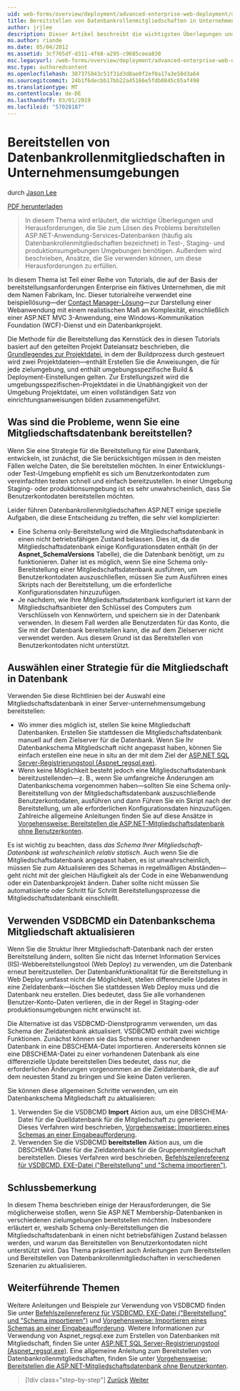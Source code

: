 ```yaml
---
uid: web-forms/overview/deployment/advanced-enterprise-web-deployment/deploying-membership-databases-to-enterprise-environments
title: Bereitstellen von Datenbankrollenmitgliedschaften in Unternehmensumgebungen | Microsoft-Dokumentation
author: jrjlee
description: Dieser Artikel beschreibt die wichtigsten Überlegungen und Herausforderungen, die Sie zu umgehen, wenn Sie ASP.NET Application Services-Datenbanken (gängiger... bereitstellen müssen
ms.author: riande
ms.date: 05/04/2012
ms.assetid: 3cf765df-d311-4f68-a295-c9685ceea830
msc.legacyurl: /web-forms/overview/deployment/advanced-enterprise-web-deployment/deploying-membership-databases-to-enterprise-environments
msc.type: authoredcontent
ms.openlocfilehash: 307375843c51f31d3d8ae0f2ef0a17a3e58d3a64
ms.sourcegitcommit: 24b1f6decbb17bb22a45166e5fdb0845c65af498
ms.translationtype: MT
ms.contentlocale: de-DE
ms.lasthandoff: 03/01/2019
ms.locfileid: "57028187"
---
```

<a name="deploying-membership-databases-to-enterprise-environments"></a>Bereitstellen von Datenbankrollenmitgliedschaften in Unternehmensumgebungen
====================
durch [Jason Lee](https://github.com/jrjlee)

[PDF herunterladen](https://msdnshared.blob.core.windows.net/media/MSDNBlogsFS/prod.evol.blogs.msdn.com/CommunityServer.Blogs.Components.WeblogFiles/00/00/00/63/56/8130.DeployingWebAppsInEnterpriseScenarios.pdf)

> In diesem Thema wird erläutert, die wichtige Überlegungen und Herausforderungen, die Sie zum Lösen des Problems bereitstellen ASP.NET-Anwendung-Services-Datenbanken (häufig als Datenbankrollenmitgliedschaften bezeichnet) in Test-, Staging- und produktionsumgebungen Umgebungen benötigen. Außerdem wird beschrieben, Ansätze, die Sie verwenden können, um diese Herausforderungen zu erfüllen.


In diesem Thema ist Teil einer Reihe von Tutorials, die auf der Basis der bereitstellungsanforderungen Enterprise ein fiktives Unternehmen, die mit dem Namen Fabrikam, Inc. Dieser tutorialreihe verwendet eine beispiellösung&#x2014;der [Contact Manager-Lösung](../web-deployment-in-the-enterprise/the-contact-manager-solution.md)&#x2014;zur Darstellung einer Webanwendung mit einem realistischen Maß an Komplexität, einschließlich einer ASP.NET MVC 3-Anwendung, eine Windows-Kommunikation Foundation (WCF)-Dienst und ein Datenbankprojekt.

Die Methode für die Bereitstellung das Kernstück des in diesen Tutorials basiert auf den geteilten Projekt Dateiansatz beschrieben, die [Grundlegendes zur Projektdatei](../web-deployment-in-the-enterprise/understanding-the-project-file.md), in dem der Buildprozess durch gesteuert wird zwei Projektdateien&#x2014;enthält Erstellen Sie die Anweisungen, die für jede zielumgebung, und enthält umgebungsspezifische Build & Deployment-Einstellungen gelten. Zur Erstellungszeit wird die umgebungsspezifischen-Projektdatei in die Unabhängigkeit von der Umgebung Projektdatei, um einen vollständigen Satz von einrichtungsanweisungen bilden zusammengeführt.

## <a name="what-are-the-issues-when-you-deploy-a-membership-database"></a>Was sind die Probleme, wenn Sie eine Mitgliedschaftsdatenbank bereitstellen?

Wenn Sie eine Strategie für die Bereitstellung für eine Datenbank, entwickeln, ist zunächst, die Sie berücksichtigen müssen in den meisten Fällen welche Daten, die Sie bereitstellen möchten. In einer Entwicklungs- oder Test-Umgebung empfiehlt es sich um Benutzerkontodaten zum vereinfachten testen schnell und einfach bereitzustellen. In einer Umgebung Staging- oder produktionsumgebung ist es sehr unwahrscheinlich, dass Sie Benutzerkontodaten bereitstellen möchten.

Leider führen Datenbankrollenmitgliedschaften ASP.NET einige spezielle Aufgaben, die diese Entscheidung zu treffen, die sehr viel komplizierter:

- Eine Schema only-Bereitstellung wird die Mitgliedschaftsdatenbank in einen nicht betriebsfähigen Zustand belassen. Dies ist, da die Mitgliedschaftsdatenbank einige Konfigurationsdaten enthält (in der **Aspnet\_SchemaVersions** Tabelle), die die Datenbank benötigt, um zu funktionieren. Daher ist es möglich, wenn Sie eine Schema only-Bereitstellung einer Mitgliedschaftsdatenbank ausführen, um Benutzerkontodaten auszuschließen, müssen Sie zum Ausführen eines Skripts nach der Bereitstellung, um die erforderliche Konfigurationsdaten hinzuzufügen.
- Je nachdem, wie Ihre Mitgliedschaftsdatenbank konfiguriert ist kann der Mitgliedschaftsanbieter den Schlüssel des Computers zum Verschlüsseln von Kennwörtern, und speichern sie in der Datenbank verwenden. In diesem Fall werden alle Benutzerdaten für das Konto, die Sie mit der Datenbank bereitstellen kann, die auf dem Zielserver nicht verwendet werden. Aus diesem Grund ist das Bereitstellen von Benutzerkontodaten nicht unterstützt.

## <a name="choosing-a-membership-database-strategy"></a>Auswählen einer Strategie für die Mitgliedschaft in Datenbank

Verwenden Sie diese Richtlinien bei der Auswahl eine Mitgliedschaftsdatenbank in einer Server-unternehmensumgebung bereitstellen:

- Wo immer dies möglich ist, stellen Sie keine Mitgliedschaft Datenbanken. Erstellen Sie stattdessen die Mitgliedschaftsdatenbank manuell auf dem Zielserver für die Datenbank. Wenn Sie Ihr Datenbankschema Mitgliedschaft nicht angepasst haben, können Sie einfach erstellen eine neue in situ an der mit dem Ziel der [ASP.NET SQL Server-Registrierungstool (Aspnet\_regsql.exe)](https://msdn.microsoft.com/library/ms229862(v=vs.100).aspx).
- Wenn keine Möglichkeit besteht jedoch eine Mitgliedschaftsdatenbank bereitzustellenden&#x2014;z. B., wenn Sie umfangreiche Änderungen am Datenbankschema vorgenommen haben&#x2014;sollten Sie eine Schema only-Bereitstellung von der Mitgliedschaftsdatenbank auszuschließende Benutzerkontodaten, ausführen und dann Führen Sie ein Skript nach der Bereitstellung, um alle erforderlichen Konfigurationsdaten hinzuzufügen. Zahlreiche allgemeine Anleitungen finden Sie auf diese Ansätze in [Vorgehensweise: Bereitstellen die ASP.NET-Mitgliedschaftsdatenbank ohne Benutzerkonten](https://msdn.microsoft.com/library/ff361972(v=vs.100).aspx).

Es ist wichtig zu beachten, dass *das Schema Ihrer Mitgliedschaft-Datenbank ist wahrscheinlich relativ statisch*. Auch wenn Sie die Mitgliedschaftsdatenbank angepasst haben, es ist unwahrscheinlich, müssen Sie zum Aktualisieren des Schemas in regelmäßigen Abständen&#x2014;geht nicht mit der gleichen Häufigkeit als der Code in eine Webanwendung oder ein Datenbankprojekt ändern. Daher sollte nicht müssen Sie automatisierte oder Schritt für Schritt Bereitstellungsprozesse die Mitgliedschaftsdatenbank einschließt.

## <a name="using-vsdbcmd-to-update-a-membership-database-schema"></a>Verwenden VSDBCMD ein Datenbankschema Mitgliedschaft aktualisieren

Wenn Sie die Struktur Ihrer Mitgliedschaft-Datenbank nach der ersten Bereitstellung ändern, sollten Sie nicht das Internet Information Services (IIS)-Webbereitstellungstool (Web Deploy) zu verwenden, um die Datenbank erneut bereitzustellen. Der Datenbankfunktionalität für die Bereitstellung in Web Deploy umfasst nicht die Möglichkeit, stellen differenzielle Updates in eine Zieldatenbank&#x2014;löschen Sie stattdessen Web Deploy muss und die Datenbank neu erstellen. Dies bedeutet, dass Sie alle vorhandenen Benutzer-Konto-Daten verlieren, die in der Regel in Staging-oder produktionsumgebungen nicht erwünscht ist.

Die Alternative ist das VSDBCMD-Dienstprogramm verwenden, um das Schema der Zieldatenbank aktualisiert. VSDBCMD enthält zwei wichtige Funktionen. Zunächst können sie das Schema einer vorhandenen Datenbank in eine DBSCHEMA-Datei importieren. Andererseits können sie eine DBSCHEMA-Datei zu einer vorhandenen Datenbank als eine differenzielle Update bereitstellen Dies bedeutet, dass nur, die erforderlichen Änderungen vorgenommen an die Zieldatenbank, die auf dem neuesten Stand zu bringen und Sie keine Daten verlieren.

Sie können diese allgemeinen Schritte verwenden, um ein Datenbankschema Mitgliedschaft zu aktualisieren:

1. Verwenden Sie die VSDBCMD **Import** Aktion aus, um eine DBSCHEMA-Datei für die Quelldatenbank für die Mitgliedschaft zu generieren. Dieses Verfahren wird beschrieben, [Vorgehensweise: Importieren eines Schemas an einer Eingabeaufforderung](https://msdn.microsoft.com/library/dd172135.aspx).
2. Verwenden Sie die VSDBCMD **bereitstellen** Aktion aus, um die DBSCHEMA-Datei für die Zieldatenbank für die Gruppenmitgliedschaft bereitstellen. Dieses Verfahren wird beschrieben, [Befehlszeilenreferenz für VSDBCMD. EXE-Datei ("Bereitstellung" und "Schema importieren")](https://msdn.microsoft.com/library/dd193283.aspx).

## <a name="conclusion"></a>Schlussbemerkung

In diesem Thema beschrieben einige der Herausforderungen, die Sie möglicherweise stoßen, wenn Sie ASP.NET Membership-Datenbanken in verschiedenen zielumgebungen bereitstellen möchten. Insbesondere erläutert er, weshalb Schema only-Bereitstellungen die Mitgliedschaftsdatenbank in einen nicht betriebsfähigen Zustand belassen werden, und warum das Bereitstellen von Benutzerkontodaten nicht unterstützt wird. Das Thema präsentiert auch Anleitungen zum Bereitstellen und Bereitstellen von Datenbankrollenmitgliedschaften in verschiedenen Szenarien zu aktualisieren.

## <a name="further-reading"></a>Weiterführende Themen

Weitere Anleitungen und Beispiele zur Verwendung von VSDBCMD finden Sie unter [Befehlszeilenreferenz für VSDBCMD. EXE-Datei ("Bereitstellung" und "Schema importieren")](https://msdn.microsoft.com/library/dd193283.aspx) und [Vorgehensweise: Importieren eines Schemas an einer Eingabeaufforderung](https://msdn.microsoft.com/library/dd172135.aspx). Weitere Informationen zur Verwendung von Aspnet\_regsql.exe zum Erstellen von Datenbanken mit Mitgliedschaft, finden Sie unter [ASP.NET SQL Server-Registrierungstool (Aspnet\_regsql.exe)](https://msdn.microsoft.com/library/ms229862(v=vs.100).aspx). Eine allgemeine Anleitung zum Bereitstellen von Datenbankrollenmitgliedschaften, finden Sie unter [Vorgehensweise: Bereitstellen die ASP.NET-Mitgliedschaftsdatenbank ohne Benutzerkonten](https://msdn.microsoft.com/library/ff361972(v=vs.100).aspx).

> [!div class="step-by-step"]
> [Zurück](deploying-database-role-memberships-to-test-environments.md)
> [Weiter](excluding-files-and-folders-from-deployment.md)
